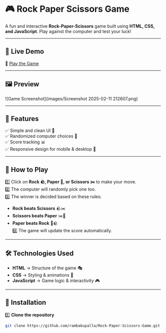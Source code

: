 # 🎮 Rock Paper Scissors Game  

A fun and interactive **Rock-Paper-Scissors** game built using **HTML, CSS, and JavaScript**. Play against the computer and test your luck!  

---

## 🚀 Live Demo  
🔗 [Play the Game](https://rambabupalla.github.io/Rock-Paper-Scissors-Game/)  

---

## 🖼️ Preview  
![Game Screenshot](images/Screenshot 2025-02-11 212607.png)  

---

## 📌 Features  
✅ Simple and clean UI 🎨  
✅ Randomized computer choices 🤖  
✅ Score tracking 📊  
✅ Responsive design for mobile & desktop 📱  

---

## 🎯 How to Play  
1️⃣ Click on **Rock 🪨, Paper 📄, or Scissors ✂️** to make your move.  
2️⃣ The computer will randomly pick one too.  
3️⃣ The winner is decided based on these rules:  
   - **Rock beats Scissors** 🪨✂️  
   - **Scissors beats Paper** ✂️📄  
   - **Paper beats Rock** 📄🪨  
4️⃣ The game will update the score automatically.  

---

## 🛠️ Technologies Used  
- **HTML** → Structure of the game 🎭  
- **CSS** → Styling & animations 🎨  
- **JavaScript** → Game logic & interactivity 🎮  

---

## 📝 Installation  
1️⃣ **Clone the repository**  
   ```sh
   git clone https://github.com/rambabupalla/Rock-Paper-Scissors-Game.git

